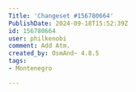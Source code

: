 ```yaml
---
Title: 'Changeset #156780664'
PublishDate: 2024-09-18T15:52:39Z
id: 156780664
user: philkenobi
comment: Add Atm.
created_by: OsmAnd~ 4.8.5
tags:
- Montenegro

---
```

